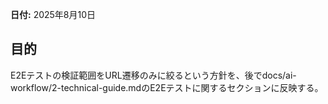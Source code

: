 **日付:** 2025年8月10日

## 目的
E2Eテストの検証範囲をURL遷移のみに絞るという方針を、後でdocs/ai-workflow/2-technical-guide.mdのE2Eテストに関するセクションに反映する。